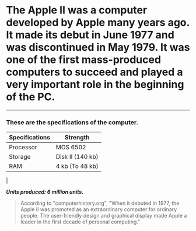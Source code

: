 # The Apple II was a computer developed by Apple many years ago. It made its debut in June 1977 and was discontinued in May 1979. It was one of the first mass-produced computers to succeed and played a very important role in the beginning of the PC.
____

### These are the specifications of the computer.

| Specifications | Strength        |
|----------------|-----------------|
|Processor       | MOS 6502        |
|Storage         | Disk II (140 kb)|
|RAM             | 4 kb (To 48 kb) |
|

***Units produced: 6 million units.***

> According to "computerhistory.org", "When it debuted in 1977, the Apple II was promoted as an extraordinary computer for ordinary people. The user-friendly design and graphical display made Apple a leader in the first decade of personal computing."
